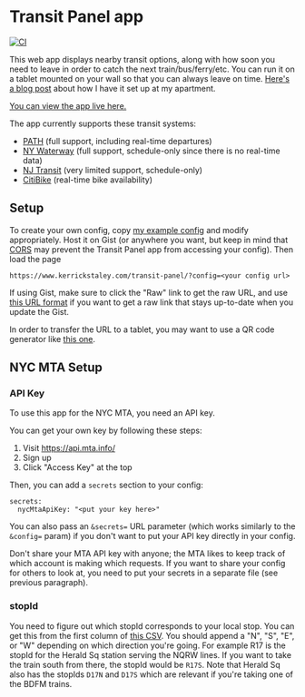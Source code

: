 # Transit Panel app
[![CI](https://github.com/kerrickstaley/transit-panel/actions/workflows/npm-test.yaml/badge.svg)](https://github.com/kerrickstaley/transit-panel/actions/workflows/npm-test.yaml)

This web app displays nearby transit options, along with how soon you need to leave in order to catch the next train/bus/ferry/etc. You can run it on a tablet mounted on your wall so that you can always leave on time. [Here's a blog post](https://www.kerrickstaley.com/2022/02/25/transit-panel) about how I have it set up at my apartment.

[You can view the app live here.](https://www.kerrickstaley.com/transit-panel/?config=https://gist.githubusercontent.com/kerrickstaley/515920f7d552bc8027dc57eed4ec76b8/raw)

The app currently supports these transit systems:
- [PATH](https://www.panynj.gov/path/en/index.html) (full support, including real-time departures)
- [NY Waterway](https://www.nywaterway.com/) (full support, schedule-only since there is no real-time data)
- [NJ Transit](https://www.njtransit.com/) (very limited support, schedule-only)
- [CitiBike](https://citibikenyc.com/) (real-time bike availability)

## Setup
To create your own config, copy [my example config](https://gist.github.com/kerrickstaley/515920f7d552bc8027dc57eed4ec76b8) and modify appropriately. Host it on Gist (or anywhere you want, but keep in mind that [CORS](https://developer.mozilla.org/en-US/docs/Web/HTTP/CORS) may prevent the Transit Panel app from accessing your config). Then load the page
```
https://www.kerrickstaley.com/transit-panel/?config=<your config url>
```
If using Gist, make sure to click the "Raw" link to get the raw URL, and use [this URL format](https://stackoverflow.com/a/37997658/785404) if you want to get a raw link that stays up-to-date when you update the Gist.

In order to transfer the URL to a tablet, you may want to use a QR code generator like [this one](https://www.qr-code-generator.com/).

## NYC MTA Setup
### API Key
To use this app for the NYC MTA, you need an API key.

You can get your own key by following these steps:
1. Visit https://api.mta.info/
2. Sign up
3. Click "Access Key" at the top

Then, you can add a `secrets` section to your config:
```
secrets:
  nycMtaApiKey: "<put your key here>"
```

You can also pass an `&secrets=` URL parameter (which works similarly to the `&config=` param) if you don't want to put your API key directly in your config.

Don't share your MTA API key with anyone; the MTA likes to keep track of which account is making which requests. If you want to share your config for others to look at, you need to put your secrets in a separate file (see previous paragraph).

### stopId
You need to figure out which stopId corresponds to your local stop. You can get this from the first column of [this CSV](https://data.ny.gov/resource/39hk-dx4f.csv). You should append a "N", "S", "E", or "W" depending on which direction you're going. For example R17 is the stopId for the Herald Sq station serving the NQRW lines. If you want to take the train south from there, the stopId would be `R17S`. Note that Herald Sq also has the stopIds `D17N` and `D17S` which are relevant if you're taking one of the BDFM trains.
